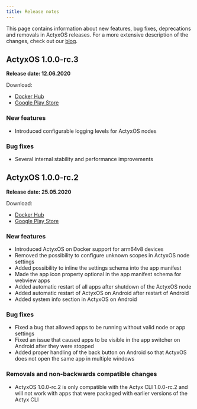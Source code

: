 ```yaml
---
title: Release notes
---
```


This page contains information about new features, bug fixes, deprecations and removals in ActyxOS releases. For a more extensive description of the changes, check out our [blog](https://www.actyx.com/news/).

## ActyxOS 1.0.0-rc.3

**Release date: 12.06.2020**

Download:
- [Docker Hub](https://hub.docker.com/repository/docker/actyx/os)
- [Google Play Store](https://play.google.com/store/apps/details?id=com.actyx.os.android)

### New features
- Introduced configurable logging levels for ActyxOS nodes
  
### Bug fixes
- Several internal stability and performance improvements
  

## ActyxOS 1.0.0-rc.2

**Release date: 25.05.2020**

Download:
- [Docker Hub](https://hub.docker.com/repository/docker/actyx/os)
- [Google Play Store](https://play.google.com/store/apps/details?id=com.actyx.os.android)

### New features

- Introduced ActyxOS on Docker support for arm64v8 devices
- Removed the possibility to configure unknown scopes in ActyxOS node settings
- Added possibility to inline the settings schema into the app manifest
- Made the app icon property optional in the app manifest schema for webview apps
- Added automatic restart of all apps after shutdown of the ActyxOS node
- Added automatic restart of ActyxOS on Android after restart of Android
- Added system info section in ActyxOS on Android

### Bug fixes
- Fixed a bug that allowed apps to be running without valid node or app settings
- Fixed an issue that caused apps to be visible in the app switcher on Android after they were stopped
- Added proper handling of the back button on Android so that ActyxOS does not open the same app in multiple windows

### Removals and non-backwards compatible changes
- ActyxOS 1.0.0-rc.2 is only compatible with the Actyx CLI 1.0.0-rc.2 and will not work with apps that were packaged with earlier versions of the Actyx CLI

